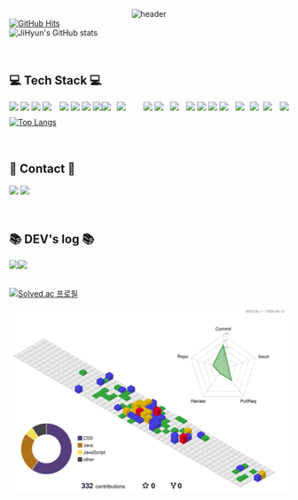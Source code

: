 <div align="left">


<div align="center">
  <img src="https://capsule-render.vercel.app/api?type=transparent&color=timeGradient&text=Welcome%20to%20JiHyun's%20GitHub%20👋&animation=twinkling&fontSize=30&fontAlignY=40&fontAlign=70&height=250&fontColor=d6ace6" alt="header">
</div>
<div align="left">
  <a href="https://github.com/purbluue">
    <img src="https://hits.seeyoufarm.com/api/count/incr/badge.svg?url=https%3A%2F%2Fgithub.com%2Fpurbluue&count_bg=%23F2A2F3&title_bg=%23E6E6FA&icon=github.svg&icon_color=%234B0082&title=GITHUB&edge_flat=false" alt="GitHub Hits">
  </a>
</div>
<div align="left">
  <img src="https://github-readme-stats.vercel.app/api?username=purbluue&show_icons=true&theme=radical" alt="JiHyun's GitHub stats">
</div>

<br>
<br>

<div>
<h2 align="left">💻 Tech Stack 💻</h2>
<div align="left">
<div style="display:flex; flex-direction:row;">
  <img src="https://img.shields.io/badge/JAVA-007396?style=for-the-badge&logo=java&logoColor=white"width="43">&nbsp
  <img src="https://img.shields.io/badge/Javascript-ffb13b?style=flat-square&logo=javascript&logoColor=white"/></a>&nbsp
  <img src="https://img.shields.io/badge/Python-3766AB?style=flat-square&logo=Python&logoColor=white"/></a>&nbsp 
  <img src="https://img.shields.io/badge/jquery-0769AD?style=for-the-badge&logo=jquery&logoColor=white"width="70">&nbsp
  <br>
  <img src="https://img.shields.io/badge/Spring-6DB33F?style=flat-square&logo=Spring&logoColor=white"/></a>&nbsp
  <img src="https://img.shields.io/badge/SpringBoot-6DB33F?style=flat-square&logo=SpringBoot&logoColor=white"/></a>&nbsp 
  <img src="https://img.shields.io/badge/Node.js-339933?style=flat-square&logo=Node.js&logoColor=white"/></a>&nbsp
  <img src="https://img.shields.io/badge/Visual Studio Code-007ACC?style=flat-square&logo=Visual Studio Code&logoColor=white"/>
  <br>
  <img src="https://img.shields.io/badge/Gradle-02303A?style=for-the-badge&logo=gradle&logoColor=white"width="70">
  <img src="https://img.shields.io/badge/apache tomcat-F8DC75?style=for-the-badge&logo=apachetomcat&logoColor=black"width="115"></a>&nbsp 
  <img src="https://img.shields.io/badge/Docker-2496ED?style=flat-square&logo=Docker&logoColor=white"/></a>&nbsp 
  <img src="https://img.shields.io/badge/linux-FCC624?style=for-the-badge&logo=linux&logoColor=black"width="65"></a>&nbsp 
  <br>
  <img src="https://img.shields.io/badge/react-61DAFB?style=for-the-badge&logo=react&logoColor=black"width="65">&nbsp
  <img src="https://img.shields.io/badge/bootstrap-7952B3?style=flat-square&logo=bootstrap&logoColor=white"></a>&nbsp
  <img src="https://img.shields.io/badge/html5-E34F26?style=flat-square&logo=html5&logoColor=white"></a>&nbsp
  <img src="https://img.shields.io/badge/css-1572B6?style=flat-square&logo=css3&logoColor=white"></a>&nbsp
  <img src="https://img.shields.io/badge/github-181717?style=for-the-badge&logo=github&logoColor=white"width="65">&nbsp
  <br>
  <img src="https://img.shields.io/badge/oracle-F80000?style=for-the-badge&logo=oracle&logoColor=white"width="67">
  <img src="https://img.shields.io/badge/mysql-4479A1?style=for-the-badge&logo=mysql&logoColor=white"width="64">
  <img src="https://img.shields.io/badge/mariaDB-003545?style=for-the-badge&logo=mariaDB&logoColor=white"width=78">
  <img src="https://img.shields.io/badge/Slack-4A154B?style=flat-square&logo=Slack&logoColor=white"/>
</p>
</div>
</div>
<div align="left">
  <a href="https://github.com/purbluue/github-readme-stats">
    <img src="https://github-readme-stats.vercel.app/api/top-langs/?username=purbluue&layout=compact" alt="Top Langs">
  </a>
</div>
</div>

<br>
<br>

<h2 align="left">🎀 Contact 🎀</h2>
<div align="left">
  <div style="display:flex; flex-direction:row;">
    <a href="https://www.instagram.com/d.luuv_e/"><img src="https://img.shields.io/badge/Instagram-E4405F?style=flat-square&logo=Instagram&logoColor=white&link=https://www.instagram.com/d.luuv_e/"width="90"/></a>&nbsp
    <a href="mailto:luuvwindy@gmail.com"><img src="https://img.shields.io/badge/Gmail-d14836?style=flat-square&logo=Gmail&logoColor=white&link=luuvwindy@gmail.com"width="62"/></a>
  </div>
</div>
<br>
<br>

## 📚 DEV's log 📚
<div style="display:flex; flex-direction:row;">
    <a href="https://easyhomputer.tistory.com">
        <img src="https://img.shields.io/badge/Tistory-000000?style=for-the-badge&logo=Tistory&logoColor=white"width="83"> 
    </a>
    <a href="https://www.notion.so/homputer/Notion-3a51e19fa20a4c08a3c1d281a7a2c741">
        <img src="https://img.shields.io/badge/Notion-9999FF?style=for-the-badge&logo=Notion&logoColor=white"width="80"> 
    </a>
</div><br>


[![Solved.ac
  프로필](http://mazassumnida.wtf/api/v2/generate_badge?boj=purbluue)](https://solved.ac/purbluue)




![](./profile-3d-contrib/profile-gitblock.svg)

<!--
**purbluue/purbluue** is a ✨ _special_ ✨ repository because its `README.md` (this file) appears on your GitHub profile.
-->



